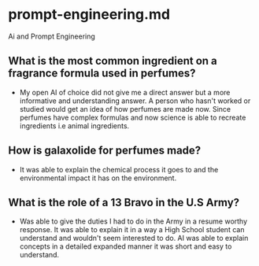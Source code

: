 # prompt-engineering.md
Ai and Prompt Engineering
## What is the most common ingredient on a fragrance formula used in perfumes?
- My open AI of choice did not give me a direct answer but a more informative and understanding answer. A person who hasn't worked or studied would get an idea of how perfumes are made now. Since perfumes have complex formulas and now science is able to recreate ingredients i.e animal ingredients.
## How is galaxolide for perfumes made?
- It was able to explain the chemical process it goes to and the environmental impact it has on the environment.
## What is the role of a 13 Bravo in the U.S Army?
- Was able to give the duties I had to do in the Army in a resume worthy response. It was able to explain it in a way a High School student can understand and wouldn't seem interested to do.
AI was able to explain concepts in a detailed expanded manner it was short and easy to understand. 
